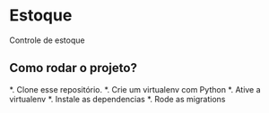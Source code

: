 # Estoque

Controle de estoque

## Como rodar o projeto?

*. Clone esse repositório.
*. Crie um virtualenv com Python
*. Ative a virtualenv
*. Instale as dependencias
*. Rode as migrations